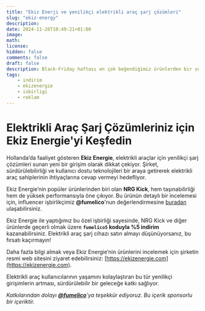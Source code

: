 ```yaml
---
title: "Ekiz Enerji ve yenilikçi elektrikli araç şarj çözümleri"
slug: "ekiz-energy"
description: 
date: 2024-11-26T10:49:21+01:00
image: 
math: 
license: 
hidden: false
comments: false
draft: false
description: Black-Friday haftası en çok beğendiğimiz ürünlerden bir seçki.
tags:
    - indirim
    - ekizenergie
    - isbirligi
    - reklam
---
```


# Elektrikli Araç Şarj Çözümleriniz için Ekiz Energie'yi Keşfedin

Hollanda’da faaliyet gösteren **Ekiz Energie**, elektrikli araçlar için yenilikçi şarj çözümleri sunan yeni bir girişim olarak dikkat çekiyor. Şirket, sürdürülebilirliği ve kullanıcı dostu teknolojileri bir araya getirerek elektrikli araç sahiplerinin ihtiyaçlarına cevap vermeyi hedefliyor.

Ekiz Energie’nin popüler ürünlerinden biri olan **NRG Kick**, hem taşınabilirliği hem de yüksek performansıyla öne çıkıyor. Bu ürünün detaylı bir incelemesi için, influencer işbirlikçimiz **@fumelico**'nun değerlendirmesine [buradan]([https://fumelico-review-link.com](https://www.instagram.com/stories/highlights/18047400770046076/)) ulaşabilirsiniz.

Ekiz Energie ile yaptığımız bu özel işbirliği sayesinde, NRG Kick ve diğer ürünlerde geçerli olmak üzere **`fumelico5` koduyla %5 indirim** kazanabilirsiniz. Elektrikli araç şarj cihazı satın almayı düşünüyorsanız, bu fırsatı kaçırmayın!

Daha fazla bilgi almak veya Ekiz Energie’nin ürünlerini incelemek için şirketin resmi web sitesini ziyaret edebilirsiniz: [https://ekizenergie.com](https://ekizenergie.com).

Elektrikli araç kullanıcılarının yaşamını kolaylaştıran bu tür yenilikçi girişimlerin artması, sürdürülebilir bir geleceğe katkı sağlıyor.

*Katkılarından dolayı **<a href="https://www.instagram.com/fumelico">@fumelico**</a>’ya teşekkür ediyoruz. Bu içerik sponsorlu bir içeriktir.*
